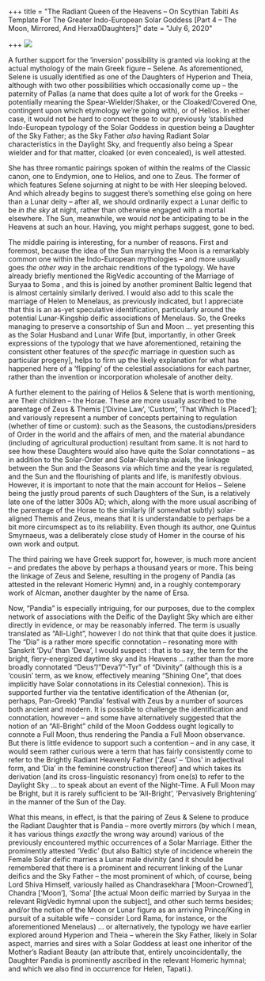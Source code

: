+++
title = "The Radiant Queen of the Heavens – On Scythian Tabiti As Template For The Greater Indo-European Solar Goddess [Part 4 – The Moon, Mirrored, And Herxa0Daughters]"
date = "July 6, 2020"

+++
![](https://scontent.fakl1-3.fna.fbcdn.net/v/t1.0-9/107102086_649666722312322_1636673716300309821_n.jpg?_nc_cat=105&_nc_sid=8024bb&_nc_ohc=Z4FsSEscdXEAX8xaBOl&_nc_ht=scontent.fakl1-3.fna&oh=ab7135fdec422e1758d129981b468c0f&oe=5F27AACF)

A further support for the ‘inversion’ possibility is granted via looking
at the actual mythology of the main Greek figure – Selene. As
aforementioned, Selene is usually identified as one of the Daughters of
Hyperion and Theia, although with two other possibilities which
occasionally come up – the paternity of Pallas (a name that does quite a
lot of work for the Greeks – potentially meaning the
Spear-Wielder/Shaker, or the Cloaked/Covered One, contingent upon which
etymology we’re going with), or of Helios. In either case, it would not
be hard to connect these to our previously ‘stablished Indo-European
typology of the Solar Goddess in question being a Daughter of the Sky
Father; as the Sky Father *also* having Radiant Solar characteristics in
the Daylight Sky, and frequently also being a Spear wielder and for that
matter, cloaked (or even concealed), is well attested.

She has three romantic pairings spoken of within the realms of the
Classic canon, one to Endymion, one to Helios, and one to Zeus. The
former of which features Selene sojurning at night to be with Her
sleeping beloved. And which already begins to suggest there’s something
else going on here than a Lunar deity – after all, we should ordinarily
expect a Lunar deific to be *in the sky* at night, rather than otherwise
engaged with a mortal elsewhere. The Sun, meanwhile, we would *not* be
anticipating to be in the Heavens at such an hour. Having, you might
perhaps suggest, gone to bed.

The middle pairing is interesting, for a number of reasons. First and
foremost, because the idea of the Sun marrying the Moon is a remarkably
common one within the Indo-European mythologies – and more usually goes
*the other way* in the archaic renditions of the typology. We have
already briefly mentioned the RigVedic accounting of the Marriage of
Suryaa to Soma , and this is joined by another prominent Baltic legend
that is almost certainly similarly derived. I would also add to this
scale the marriage of Helen to Menelaus, as previously indicated, but I
appreciate that this is an as-yet speculative identification,
particularly around the potential Lunar-Kingship deific associations of
Menelaus. So, the Greeks managing to preserve a consortship of Sun and
Moon … yet presenting this as the Solar Husband and Lunar Wife \[but,
importantly, in other Greek expressions of the typology that we have
aforementioned, retaining the consistent other features of the
*specific* marriage in question such as particular progeny\], helps to
firm up the likely explanation for what has happened here of a
‘flipping’ of the celestial associations for each partner, rather than
the invention or incorporation wholesale of another deity.

A further element to the pairing of Helios & Selene that is worth
mentioning, are Their children – the Horae. These are more usually
ascribed to the parentage of Zeus & Themis \[‘Divine Law’, ‘Custom’,
‘That Which Is Placed’\]; and variously represent a number of concepts
pertaining to regulation (whether of time or custom): such as the
Seasons, the custodians/presiders of Order in the world and the affairs
of men, and the material abundance (including of agricultural
production) resultant from same. It is not hard to see how these
Daughters would also have quite the Solar connotations – as in addition
to the Solar-Order and Solar-Rulership axials, the linkage between the
Sun and the Seasons via which time and the year is regulated, and the
Sun and the flourishing of plants and life, is manifestly obvious.
However, it is important to note that the main account for Helios –
Selene being the justly proud parents of such Daughters of the Sun, is a
relatively late one of the latter 300s AD; which, along with the more
usual ascribing of the parentage of the Horae to the similarly (if
somewhat subtly) solar-aligned Themis and Zeus, means that it is
understandable to perhaps be a bit more circumspect as to its
reliability. Even though its author, one Quintus Smyrnaeus, was a
deliberately close study of Homer in the course of his own work and
output.

The third pairing we have Greek support for, however, is much more
ancient – and predates the above by perhaps a thousand years or more.
This being the linkage of Zeus and Selene, resulting in the progeny of
Pandia (as attested in the relevant Homeric Hymn) and, in a roughly
contemporary work of Alcman, another daughter by the name of Ersa.

Now, “Pandia” is especially intriguing, for our purposes, due to the
complex network of associations with the Deific of the Daylight Sky
which are either directly in evidence, or may be reasonably inferred.
The term is usually translated as “All-Light”, however I do not think
that that quite does it justice. The “Dia” is a rather more specific
connotation – resonating more with Sanskrit ‘Dyu’ than ‘Deva’, I would
suspect : that is to say, the term for the bright, fiery-energized
daytime sky and its Heavens … rather than the more broadly connotated
“Deus”/”Deva”/”-Tyr” of “Divinity” (although this is a ‘cousin’ term, as
we know, effectively meaning “Shining One”, that does implicitly have
Solar connotations in its Celestial connexion). This is supported
further via the tentative identification of the Athenian (or, perhaps,
Pan-Greek) ‘Pandia’ festival with Zeus by a number of sources both
ancient and modern. It is possible to challenge the identification and
connotation, however – and some have alternatively suggested that the
notion of an “All-Bright” child of the Moon Goddess ought logically to
connote a Full Moon, thus rendering the Pandia a Full Moon observance.
But there is little evidence to support such a contention – and in any
case, it would seem rather curious were a term that has fairly
consistently come to refer to the Brightly Radiant Heavenly Father
\[‘Zeus’ – ‘Dios’ in adjectival form, and ‘Dia’ in the feminine
construction thereof\] and which takes its derivation (and its
cross-linguistic resonancy) from one(s) to refer to the Daylight Sky …
to speak about an event of the Night-Time. A Full Moon may be Bright,
but it is rarely sufficient to be ‘All-Bright’, ‘Pervasively
Brightening’ in the manner of the Sun of the Day.

What this means, in effect, is that the pairing of Zeus & Selene to
produce the Radiant Daughter that is Pandia – more overtly mirrors (by
which I mean, it has various things *exactly* the wrong way around)
various of the previously encountered mythic occurrences of a Solar
Marriage. Either the prominently attested ‘Vedic’ (but also Baltic)
style of incidence wherein the Female Solar deific marries a Lunar male
divinity (and it should be remembered that there is a prominent and
recurrent linking of the Lunar deifics and the Sky Father – the most
prominent of which, of course, being Lord Shiva Himself, variously
hailed as Chandrasekhara \[‘Moon-Crowned’\], Chandra \[‘Moon’\], ‘Soma’
\[the actual Moon deific married by Suryaa in the relevant RigVedic
hymnal upon the subject\], and other such terms besides; and/or the
notion of the Moon or Lunar figure as an arriving Prince/King in pursuit
of a suitable wife – consider Lord Rama, for instance, or the
aforementioned Menelaus) … or alternatively, the typology we have
earlier explored around Hyperion and Theia – wherein the Sky Father,
likely in Solar aspect, marries and sires with a Solar Goddess at least
one inheritor of the Mother’s Radiant Beauty (an attribute that,
entirely uncoincidentally, the Daughter Pandia is prominently ascribed
in the relevant Homeric hymnal; and which we also find in occurrence for
Helen, Tapati.).
